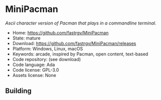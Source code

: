 # MiniPacman

_Ascii character version of Pacman that plays in a commandline terminal._

- Home: https://github.com/fastrgv/MiniPacman
- State: mature
- Download: https://github.com/fastrgv/MiniPacman/releases
- Platform: Windows, Linux, macOS
- Keywords: arcade, inspired by Pacman, open content, text-based
- Code repository: (see download)
- Code language: Ada
- Code license: GPL-3.0
- Assets license: None

## Building
